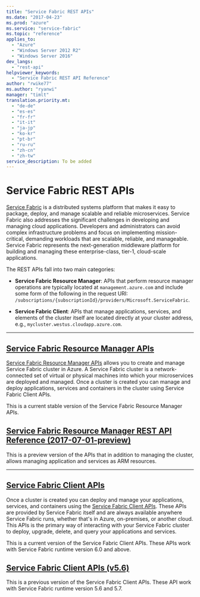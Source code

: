 ```yaml
---
title: "Service Fabric REST APIs"
ms.date: "2017-04-23"
ms.prod: "azure"
ms.service: "service-fabric"
ms.topic: "reference"
applies_to: 
  - "Azure"
  - "Windows Server 2012 R2"
  - "Windows Server 2016"
dev_langs: 
  - "rest-api"
helpviewer_keywords: 
  - "Service Fabric REST API Reference"
author: "rwike77"
ms.author: "ryanwi"
manager: "timlt"
translation.priority.mt: 
  - "de-de"
  - "es-es"
  - "fr-fr"
  - "it-it"
  - "ja-jp"
  - "ko-kr"
  - "pt-br"
  - "ru-ru"
  - "zh-cn"
  - "zh-tw"
service_description: To be added
---
```


# Service Fabric REST APIs

[Service Fabric](http://aka.ms/ServiceFabric) is a distributed systems platform that makes it easy to package, deploy, and manage scalable and reliable microservices. Service Fabric also addresses the significant challenges in developing and managing cloud applications. Developers and administrators can avoid complex infrastructure problems and focus on implementing mission-critical, demanding workloads that are scalable, reliable, and manageable. Service Fabric represents the next-generation middleware platform for building and managing these enterprise-class, tier-1, cloud-scale applications.

The REST APIs fall into two main categories:

  - **Service Fabric Resource Manager**: APIs that perform resource manager operations are typically located at `management.azure.com` and include some form of the following in the request URI: `/subscriptions/{subscriptionId}/providers/Microsoft.ServiceFabric`. 
  
  - **Service Fabric Client**: APIs that manage applications, services, and elements of the cluster itself are located directly at your cluster address, e.g., `mycluster.westus.cloudapp.azure.com`.  

---
## [Service Fabric Resource Manager APIs](sfrp-index.md)

 [Service Fabric Resource Manager APIs](sfrp-index.md) allows you to create and manage Service Fabric cluster in Azure. A Service Fabric cluster is a network-connected set of virtual or physical machines into which your microservices are deployed and managed.  Once a cluster is created you can manage and deploy applications, services and containers in the cluster using Service Fabric Client APIs. 

 This is a current stable version of the Service Fabric Resource Manager APIs.

## [Service Fabric Resource Manager REST API Reference (2017-07-01-preview)](sfrp-2017-07-01-preview-index.md)

This is a preview version of the APIs that in addition to managing the cluster, allows managing application and services as ARM resources.

---
## [Service Fabric Client APIs](sfclient-index.md)

Once a cluster is created you can deploy and manage your applications, services, and containers using the [Service Fabric Client APIs](sfclient-index.md). These APIs are provided by Service Fabric itself and are always available anywhere Service Fabric runs, whether that's in Azure, on-premises, or another cloud. This APIs is the primary way of interacting with your Service Fabric cluster to deploy, upgrade, delete, and query your applications and services. 

This is a current version of the Service Fabric Client APIs. These APIs work with Service Fabric runtime version 6.0 and above.

## [Service Fabric Client APIs (v5.6)](sfclient-v56-index.md)

This is a previous version of the Service Fabric Client APIs. These API work with Service Fabric runtime version 5.6 and 5.7. 
